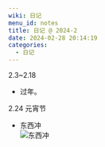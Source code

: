 ```yaml
---
wiki: 日记
menu_id: notes
title: 日记 @ 2024-2
date: 2024-02-28 20:14:19
categories:
  - 日记
---
```


2.3~2.18
- 过年。

2.24 元宵节
- 东西冲  
  ![东西冲](dongxichon.jpg)